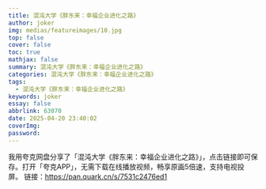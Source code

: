 ```yaml
---
title: 混沌大学《胖东来：幸福企业进化之路》
author: joker
img: medias/featureimages/10.jpg
top: false
cover: false
toc: true
mathjax: false
summary: 混沌大学《胖东来：幸福企业进化之路》
categories: 混沌大学《胖东来：幸福企业进化之路》
tags:
  - 混沌大学《胖东来：幸福企业进化之路》
keywords: joker
essay: false
abbrlink: 63070
date: 2025-04-20 23:40:02
coverImg:
password:
---
```


我用夸克网盘分享了「混沌大学《胖东来：幸福企业进化之路》」，点击链接即可保存。打开「夸克APP」，无需下载在线播放视频，畅享原画5倍速，支持电视投屏。
链接：https://pan.quark.cn/s/7531c2476ed1
